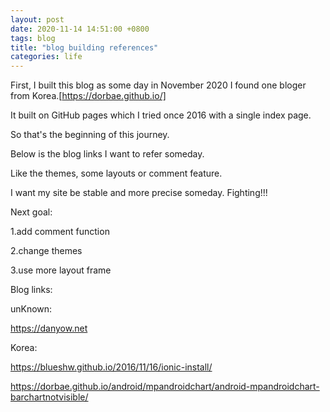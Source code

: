 ```yaml
---
layout: post
date: 2020-11-14 14:51:00 +0800
tags: blog
title: "blog building references"
categories: life
---
```


First, I built this blog as some day in November 2020 I found one bloger from Korea.[https://dorbae.github.io/]

It built on GitHub pages which I tried once 2016 with a single index page.

So that's the beginning of this journey.

Below is the blog links I want to refer someday.

Like the themes, some layouts or comment feature.

I want my site be stable and more precise someday. Fighting!!!



Next goal:

1.add comment function 

2.change themes

3.use more layout frame 



Blog links:

unKnown:

https://danyow.net

Korea:

https://blueshw.github.io/2016/11/16/ionic-install/

https://dorbae.github.io/android/mpandroidchart/android-mpandroidchart-barchartnotvisible/